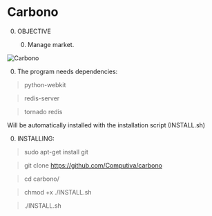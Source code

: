 Carbono
=======

0. OBJECTIVE

	0. Manage market.

![Carbono](https://fbcdn-sphotos-a-a.akamaihd.net/hphotos-ak-xat1/v/t1.0-9/1934339_943453792396960_563272819585466477_n.png?oh=5bd3848777b5a3313449932fafcf0e28&oe=56DB1A3F&__gda__=1461529468_b10e5d5b9d93ac9b438aec7475c90d7e)


0. The program needs dependencies: 

> python-webkit

> redis-server

> tornado redis

Will be automatically installed with the installation script (INSTALL.sh)


0. INSTALLING:


> sudo apt-get install git

> git clone https://github.com/Computiva/carbono

> cd carbono/

> chmod +x ./INSTALL.sh

> ./INSTALL.sh
